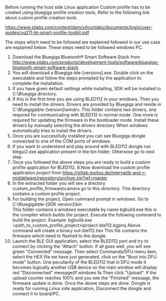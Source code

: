 Before running the host side Linux application Custom profile has to be created using bluegiga profile creation tools,
Refer to the following link about custom profile creation tools

https://www.silabs.com/content/dam/siliconlabs/documents/login/user-guides/ug211-bt-smart-profile-toolkit.pdf

The steps which need to be followed are explained followed in our use case are explained below.
These steps need to be followed windows PC.

1. Download the Bluegiga Bluetooth® Smart Software Stack from 
	http://www.silabs.com/products/development-tools/software/bluegiga-bluetooth-smart-software-stack
2. You will download a Bluegiga-ble-[versions].exe. Double click on the executable and follow the steps
	prompted by the application to complete the installation.
3. If you have given default settings while installing, SDK will be installed to C:\Bluegiga directory.
4. If this is the first time you are using BLED112 in your windows, Then you need to install the drivers.
	Drivers are provided by Bluegiga and reside in C:\Bluegiga\ble-[version]\windrv. This folder contains two
	drivers, one required for communicating with BLED112 in normal mode. One more is required for updating the
	firmware in the bootloader mode. Install these drivers by manually selecting the drivers directory When
	windows automatically tries to install the drivers.
5. Once you are successfully installed you can see Bluegiga dongle connected to one of the COM ports of windows.
6. If you want to understand and play around with BLED112 dongle run blegui2.exe application present in the bin
	folder. Otherwise go to next step.
7. Once you followed the above steps you are ready to build a custom profile application for BLED112.
8.Now download the custom profile application project from https://gitlab.motius.de/internal/b-and-r-middelware/repository/archive.zip?ref=master
9. In the extracted folder you will see a drectory custom_profile_firmware\camera go to this directory.
	This directory contains a custom profile project.
10. For building the project, Open command prompt in windows. Go to C:\Bluegiga\ble-[SDK version]\bin\
	This folder contains a windows executable by name bgbuild.exe this is the compiler which builds the project.
	Execute the following command to build the project.
	Example: bgbuild.exe <path_to_custom_profile_project>\project-ble112.bgproj Above command will create a binary
	out-ble112.hex This file contains the firmware which need to flashed to the dongle.
11. Launch the BLE GUI application, select the BLED112 port and try to connect by clicking the "Attach" button.
	If all goes well, you will see green "Connected" message. Then select Commands/DFU menu item,
	select the HEX file we have just generated, click on the "Boot into DFU mode" button. One peculiarity of
	the BLED112 that in DFU mode it becomes logically another USB device so the main window will display red
	"Disconnected" message(If windows fa  Then click "Upload".
	If the upload counter reaches 100% and you see the "Finished" message, the firmware update is done.
	Once the above steps are done. Dongle is ready for running Linux side application,
	Disconnect the dongle and connect it to board/PC.
